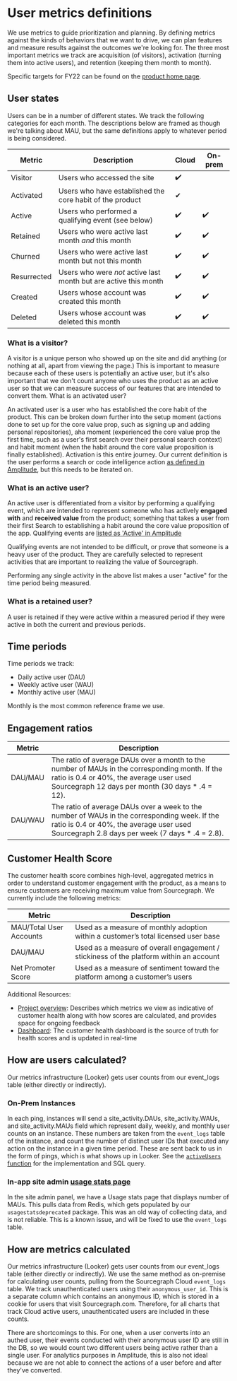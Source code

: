 # User metrics definitions

We use metrics to guide prioritization and planning. By defining metrics against the kinds of behaviors that we want to drive, we can plan features and measure results against the outcomes we're looking for. The three most important metrics we track are acquisition (of visitors), activation (turning them into active users), and retention (keeping them month to month).

Specific targets for FY22 can be found on the [product home page](../../product/index.md#goals).

## User states

Users can be in a number of different states. We track the following categories for each month. The descriptions below are framed as though we're talking about MAU, but the same definitions apply to whatever period is being considered.

| Metric      | Description                                                      | Cloud | On-prem |
| ----------- | ---------------------------------------------------------------- | ----- | ------- |
| Visitor     | Users who accessed the site                                      | ✔️    |         |
| Activated   | Users who have established the core habit of the product         | ✔     |         |
| Active      | Users who performed a qualifying event (see below)               | ✔️    | ✔️      |
| Retained    | Users who were active last month _and_ this month                | ✔️    | ✔️      |
| Churned     | Users who were active last month but not this month              | ✔️    | ✔️      |
| Resurrected | Users who were _not_ active last month but are active this month | ✔️    | ✔️      |
| Created     | Users whose account was created this month                       | ✔️    | ✔️      |
| Deleted     | Users whose account was deleted this month                       | ✔️    | ✔️      |

### What is a visitor?

A visitor is a unique person who showed up on the site and did anything (or nothing at all, apart from viewing the page.) This is important to measure because each of these users is potentially an active user, but it's also important that we don't count anyone who uses the product as an active user so that we can measure success of our features that are intended to convert them.
What is an activated user?

An activated user is a user who has established the core habit of the product. This can be broken down further into the setup moment (actions done to set up for the core value prop, such as signing up and adding personal repositories), aha moment (experienced the core value prop the first time, such as a user's first search over their personal search context) and habit moment (when the habit around the core value proposition is finally established). Activation is this entire journey. Our current definition is the user performs a search or code intelligence action [as defined in Amplitude](https://analytics.amplitude.com/sourcegraph/govern/project/333976/events?filter=all&event=ce%3ABecome%20active), but this needs to be iterated on.

### What is an active user?

An active user is differentiated from a visitor by performing a qualifying event, which are intended to represent someone who has actively **engaged with** and **received value** from the product; something that takes a user from their first Search to establishing a habit around the core value proposition of the app. Qualifying events are [listed as 'Active' in Amplitude](https://analytics.amplitude.com/sourcegraph/govern/project/333976/events?filter=live)

Qualifying events are not intended to be difficult, or prove that someone is a heavy user of the product. They are carefully selected to represent activities that are important to realizing the value of Sourcegraph.

Performing any single activity in the above list makes a user "active" for the time period being measured.

### What is a retained user?

A user is retained if they were active within a measured period if they were active in both the current and previous periods.

## Time periods

Time periods we track:

- Daily active user (DAU)
- Weekly active user (WAU)
- Monthly active user (MAU)

Monthly is the most common reference frame we use.

## Engagement ratios

| Metric  | Description                                                                                                                                                                                    |
| ------- | ---------------------------------------------------------------------------------------------------------------------------------------------------------------------------------------------- |
| DAU/MAU | The ratio of average DAUs over a month to the number of MAUs in the corresponding month. If the ratio is 0.4 or 40%, the average user used Sourcegraph 12 days per month (30 days \* .4 = 12). |
| DAU/WAU | The ratio of average DAUs over a week to the number of WAUs in the corresponding week. If the ratio is 0.4 or 40%, the average user used Sourcegraph 2.8 days per week (7 days \* .4 = 2.8).   |

## Customer Health Score

The customer health score combines high-level, aggregated metrics in order to understand customer engagement with the product, as a means to ensure customers are receiving maximum value from Sourcegraph. We currently include the following metrics:

| Metric                  | Description                                                                            |
| ----------------------- | -------------------------------------------------------------------------------------- |
| MAU/Total User Accounts | Used as a measure of monthly adoption within a customer’s total licensed user base     |
| DAU/MAU                 | Used as a measure of overall engagement / stickiness of the platform within an account |
| Net Promoter Score      | Used as a measure of sentiment toward the platform among a customer’s users            |

Additional Resources:

- [Project overview](https://docs.google.com/spreadsheets/d/1D2CJoVdkbXsBwVjgNDziGXBanWBfVhoVs6_kDBRStfA/edit#gid=1229546656): Describes which metrics we view as indicative of customer health along with how scores are calculated, and provides space for ongoing feedback
- [Dashboard](https://sourcegraph.looker.com/dashboards-next/179?Customer%20Engineer=&Account%20Executive=&Unique%20Server%20ID=&Region=): The customer health dashboard is the source of truth for health scores and is updated in real-time

## How are users calculated?

Our metrics infrastructure (Looker) gets user counts from our event_logs table (either directly or indirectly).

### On-Prem Instances

In each ping, instances will send a site_activity.DAUs, site_activity.WAUs, and site_activity.MAUs field which represent daily, weekly, and monthly user counts on an instance. These numbers are taken from the `event_logs` table of the instance, and count the number of distinct user IDs that executed any action on the instance in a given time period. These are sent back to us in the form of pings, which is what shows up in Looker. See the [`activeUsers` function](https://sourcegraph.com/search?q=context:global+repo:%5Egithub%5C.com/sourcegraph/sourcegraph%24%407eeeb9b+func+activeUsers&patternType=literal) for the implementation and SQL query.

### In-app site admin [usage stats page](https://sourcegraph.com/site-admin/usage-statistics)

In the site admin panel, we have a Usage stats page that displays number of MAUs. This pulls data from Redis, which gets populated by our `usagestatsdeprecated` package. This was an old way of collecting data, and is not reliable. This is a known issue, and will be fixed to use the `event_logs` table.

## How are metrics calculated

Our metrics infrastructure (Looker) gets user counts from our event_logs table (either directly or indirectly). We use the same method as on-premise for calculating user counts, pulling from the Sourcegraph Cloud `event_logs` table. We track unauthenticated users using their `anonymous_user_id`. This is a separate column which contains an anonymous ID, which is stored in a cookie for users that visit Sourcegraph.com. Therefore, for all charts that track Cloud active users, unauthenticated users are included in these counts.

There are shortcomings to this. For one, when a user converts into an authed user, their events conducted with their anonymous user ID are still in the DB, so we would count two different users being active rather than a single user. For analytics purposes in Amplitude, this is also not ideal because we are not able to connect the actions of a user before and after they've converted.
